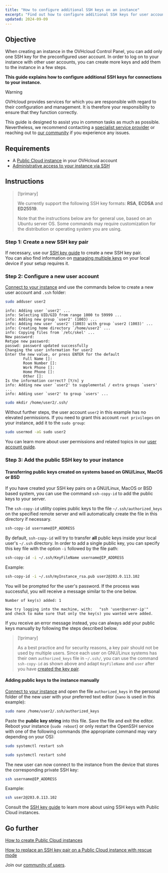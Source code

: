 ```yaml
---
title: "How to configure additional SSH keys on an instance"
excerpt: "Find out how to configure additional SSH keys for user accounts and add them to your Public Cloud instance"
updated: 2024-09-09
---
```


## Objective
 
When creating an instance in the OVHcloud Control Panel, you can add only one SSH key for the preconfigured user account. In order to log on to your instance with other user accounts, you can create more keys and add them to the instance in a few steps.

**This guide explains how to configure additional SSH keys for connections to your instance.**

> [!warning]
> OVHcloud provides services for which you are responsible with regard to their configuration and management. It is therefore your responsibility to ensure that they function correctly.
>
> This guide is designed to assist you in common tasks as much as possible. Nevertheless, we recommend contacting a [specialist service provider](/links/partner) or reaching out to [our community](/links/community) if you experience any issues.
>

## Requirements

- A [Public Cloud instance](/links/public-cloud/public-cloud) in your OVHcloud account
- [Administrative access to your instance via SSH](/pages/public_cloud/compute/creating-ssh-keys-pci#login-linux)

## Instructions

> [!primary]
>
> We currently support the following SSH key formats: **RSA**, **ECDSA** and **ED25519**.
>
> Note that the instructions below are for general use, based on an Ubuntu server OS. Some commands may require customization for the distribution or operating system you are using.
>

### Step 1: Create a new SSH key pair

If necessary, use our [SSH key guide](/pages/public_cloud/compute/creating-ssh-keys-pci) to create a new SSH key pair.  
You can also find information on [managing multiple keys](/pages/public_cloud/compute/creating-ssh-keys-pci#create-ssh-key) on your local device if your setup requires it.

### Step 2: Configure a new user account

[Connect to your instance](/pages/public_cloud/compute/public-cloud-first-steps#connect-to-instance) and use the commands below to create a new user account and `.ssh` folder:

```bash
sudo adduser user2
```

```console
info: Adding user `user2' ...
info: Selecting UID/GID from range 1000 to 59999 ...
info: Adding new group `user2' (1003) ...
info: Adding new user `user2' (1003) with group `user2 (1003)' ...
info: Creating home directory `/home/user2' ...
info: Copying files from `/etc/skel' ...
New password: 
Retype new password:
passwd: password updated successfully
Changing the user information for user2
Enter the new value, or press ENTER for the default
        Full Name []:
        Room Number []:
        Work Phone []: 
        Home Phone []: 
        Other []: 
Is the information correct? [Y/n] y
info: Adding new user `user2' to supplemental / extra groups `users' ...
info: Adding user `user2' to group `users' ...
```

```bash
sudo mkdir /home/user2/.ssh/
```

Without further steps, the user account `user2` in this example has no elevated permissions. If you need to grant this account `root privileges` on your instance, add it to the `sudo group`:

```bash
sudo usermod -aG sudo user2
```

You can learn more about user permissions and related topics in our [user account guide](/pages/bare_metal_cloud/dedicated_servers/changing_root_password_linux_ds).

### Step 3: Add the public SSH key to your instance

#### Transferring public keys created on systems based on GNU/Linux, MacOS or BSD

If you have created your SSH key pairs on a GNU/Linux, MacOS or BSD based system, you can use the command `ssh-copy-id` to add the public keys to your server.

The `ssh-copy-id` utility copies public keys to the file `~/.ssh/authorized_keys` on the specified remote server and will automatically create the file in this directory if necessary.

```bash
ssh-copy-id username@IP_ADDRESS
```

By default, `ssh-copy-id` will try to transfer **all** public keys inside your local user's `~/.ssh` directory. In order to add a single public key, you can specify this key file with the option `-i` followed by the file path:

```bash
ssh-copy-id -i ~/.ssh/KeyFileName username@IP_ADDRESS
```

Example:
    
```bash
ssh-copy-id -i ~/.ssh/myInstance_rsa.pub user2@203.0.113.102
```

You will be prompted for the user's password. If the process was successful, you will receive a message similar to the one below.

```console
Number of key(s) added: 1

Now try logging into the machine, with:   "ssh 'user@server-ip'"
and check to make sure that only the key(s) you wanted were added.
```

If you receive an error message instead, you can always add your public keys manually by following the steps described below.

> [!primary]
>
> As a best practice and for security reasons, a key pair should not be used by multiple users. Since each user on GNU/Linux systems has their own `authorized_keys` file in `~/.ssh/`, you can use the command `ssh-copy-id` as shown above and adapt `KeyFileName` and `user` after you have [created the key pair](/pages/public_cloud/compute/creating-ssh-keys-pci#create-ssh-key).
>

#### Adding public keys to the instance manually

[Connect to your instance](/pages/public_cloud/compute/public-cloud-first-steps#connect-to-instance) and open the file `authorized_keys` in the personal folder of the new user with your preferred text editor (`nano` is used in this example):

```bash
sudo nano /home/user2/.ssh/authorized_keys
```

Paste the **public key string** into this file. Save the file and exit the editor.  
Reboot your instance (`sudo reboot`) or only restart the OpenSSH service with one of the following commands (the appropriate command may vary depending on your OS):

```bash
sudo systemctl restart ssh
```

```bash
sudo systemctl restart sshd
```

The new user can now connect to the instance from the device that stores the corresponding private SSH key:

```bash
ssh username@IP_ADDRESS
```

Example:

```bash
ssh user2@203.0.113.102
```

Consult the [SSH key guide](/pages/public_cloud/compute/creating-ssh-keys-pci) to learn more about using SSH keys with Public Cloud instances.


## Go further

[How to create Public Cloud instances](/pages/public_cloud/compute/public-cloud-first-steps)

[How to replace an SSH key pair on a Public Cloud instance with rescue mode](/pages/public_cloud/compute/replacing_lost_ssh_key)

Join our [community of users](/links/community).